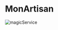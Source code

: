 # MonArtisan

![magicService](https://user-images.githubusercontent.com/42092212/135440625-df7ecda4-3d6d-4cee-aade-7b21500d0683.png)
